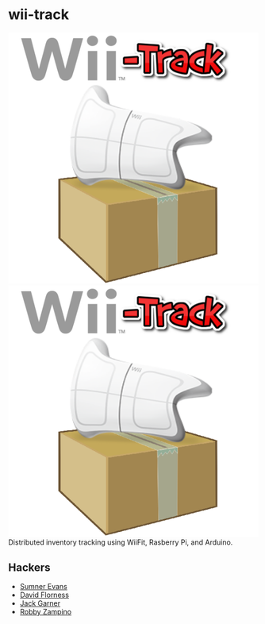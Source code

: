 # wii-track
![Alt text](./logo.png)
<img src="./logo.png">
Distributed inventory tracking using WiiFit, Rasberry Pi, and Arduino.

## Hackers
- [Sumner Evans](https://github.com/sumnerevans)
- [David Florness](https://github.com/edwargix)
- [Jack Garner](https://github.com/jhgarner)
- [Robby Zampino](https://github.com/robozman)

